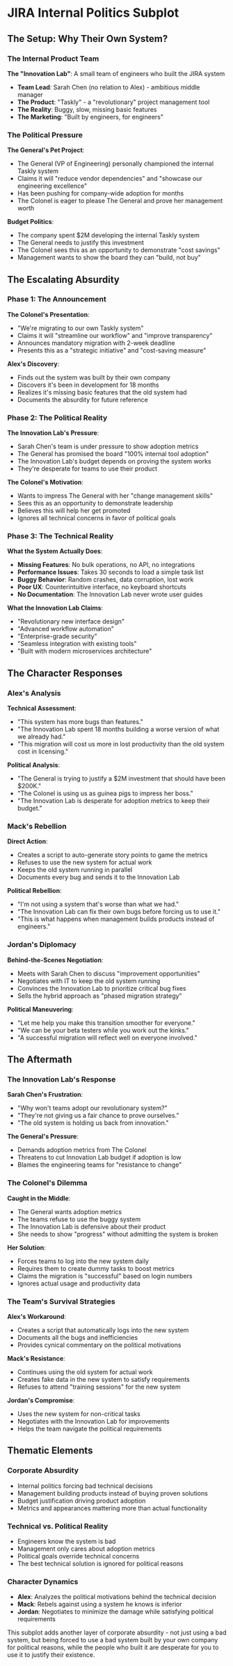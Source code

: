 # JIRA Internal Politics Subplot

## The Setup: Why Their Own System?

### The Internal Product Team
**The "Innovation Lab"**: A small team of engineers who built the JIRA system
- **Team Lead**: Sarah Chen (no relation to Alex) - ambitious middle manager
- **The Product**: "Taskly" - a "revolutionary" project management tool
- **The Reality**: Buggy, slow, missing basic features
- **The Marketing**: "Built by engineers, for engineers"

### The Political Pressure
**The General's Pet Project**: 
- The General (VP of Engineering) personally championed the internal Taskly system
- Claims it will "reduce vendor dependencies" and "showcase our engineering excellence"
- Has been pushing for company-wide adoption for months
- The Colonel is eager to please The General and prove her management worth

**Budget Politics**:
- The company spent $2M developing the internal Taskly system
- The General needs to justify this investment
- The Colonel sees this as an opportunity to demonstrate "cost savings"
- Management wants to show the board they can "build, not buy"

## The Escalating Absurdity

### Phase 1: The Announcement
**The Colonel's Presentation**:
- "We're migrating to our own Taskly system"
- Claims it will "streamline our workflow" and "improve transparency"
- Announces mandatory migration with 2-week deadline
- Presents this as a "strategic initiative" and "cost-saving measure"

**Alex's Discovery**:
- Finds out the system was built by their own company
- Discovers it's been in development for 18 months
- Realizes it's missing basic features that the old system had
- Documents the absurdity for future reference

### Phase 2: The Political Reality
**The Innovation Lab's Pressure**:
- Sarah Chen's team is under pressure to show adoption metrics
- The General has promised the board "100% internal tool adoption"
- The Innovation Lab's budget depends on proving the system works
- They're desperate for teams to use their product

**The Colonel's Motivation**:
- Wants to impress The General with her "change management skills"
- Sees this as an opportunity to demonstrate leadership
- Believes this will help her get promoted
- Ignores all technical concerns in favor of political goals

### Phase 3: The Technical Reality
**What the System Actually Does**:
- **Missing Features**: No bulk operations, no API, no integrations
- **Performance Issues**: Takes 30 seconds to load a simple task list
- **Buggy Behavior**: Random crashes, data corruption, lost work
- **Poor UX**: Counterintuitive interface, no keyboard shortcuts
- **No Documentation**: The Innovation Lab never wrote user guides

**What the Innovation Lab Claims**:
- "Revolutionary new interface design"
- "Advanced workflow automation"
- "Enterprise-grade security"
- "Seamless integration with existing tools"
- "Built with modern microservices architecture"

## The Character Responses

### Alex's Analysis
**Technical Assessment**:
- "This system has more bugs than features."
- "The Innovation Lab spent 18 months building a worse version of what we already had."
- "This migration will cost us more in lost productivity than the old system cost in licensing."

**Political Analysis**:
- "The General is trying to justify a $2M investment that should have been $200K."
- "The Colonel is using us as guinea pigs to impress her boss."
- "The Innovation Lab is desperate for adoption metrics to keep their budget."

### Mack's Rebellion
**Direct Action**:
- Creates a script to auto-generate story points to game the metrics
- Refuses to use the new system for actual work
- Keeps the old system running in parallel
- Documents every bug and sends it to the Innovation Lab

**Political Rebellion**:
- "I'm not using a system that's worse than what we had."
- "The Innovation Lab can fix their own bugs before forcing us to use it."
- "This is what happens when management builds products instead of engineers."

### Jordan's Diplomacy
**Behind-the-Scenes Negotiation**:
- Meets with Sarah Chen to discuss "improvement opportunities"
- Negotiates with IT to keep the old system running
- Convinces the Innovation Lab to prioritize critical bug fixes
- Sells the hybrid approach as "phased migration strategy"

**Political Maneuvering**:
- "Let me help you make this transition smoother for everyone."
- "We can be your beta testers while you work out the kinks."
- "A successful migration will reflect well on everyone involved."

## The Aftermath

### The Innovation Lab's Response
**Sarah Chen's Frustration**:
- "Why won't teams adopt our revolutionary system?"
- "They're not giving us a fair chance to prove ourselves."
- "The old system is holding us back from innovation."

**The General's Pressure**:
- Demands adoption metrics from The Colonel
- Threatens to cut Innovation Lab budget if adoption is low
- Blames the engineering teams for "resistance to change"

### The Colonel's Dilemma
**Caught in the Middle**:
- The General wants adoption metrics
- The teams refuse to use the buggy system
- The Innovation Lab is defensive about their product
- She needs to show "progress" without admitting the system is broken

**Her Solution**:
- Forces teams to log into the new system daily
- Requires them to create dummy tasks to boost metrics
- Claims the migration is "successful" based on login numbers
- Ignores actual usage and productivity data

### The Team's Survival Strategies
**Alex's Workaround**:
- Creates a script that automatically logs into the new system
- Documents all the bugs and inefficiencies
- Provides cynical commentary on the political motivations

**Mack's Resistance**:
- Continues using the old system for actual work
- Creates fake data in the new system to satisfy requirements
- Refuses to attend "training sessions" for the new system

**Jordan's Compromise**:
- Uses the new system for non-critical tasks
- Negotiates with the Innovation Lab for improvements
- Helps the team navigate the political requirements

## Thematic Elements

### Corporate Absurdity
- Internal politics forcing bad technical decisions
- Management building products instead of buying proven solutions
- Budget justification driving product adoption
- Metrics and appearances mattering more than actual functionality

### Technical vs. Political Reality
- Engineers know the system is bad
- Management only cares about adoption metrics
- Political goals override technical concerns
- The best technical solution is ignored for political reasons

### Character Dynamics
- **Alex**: Analyzes the political motivations behind the technical decision
- **Mack**: Rebels against using a system he knows is inferior
- **Jordan**: Negotiates to minimize the damage while satisfying political requirements

This subplot adds another layer of corporate absurdity - not just using a bad system, but being forced to use a bad system built by your own company for political reasons, while the people who built it are desperate for you to use it to justify their existence. 